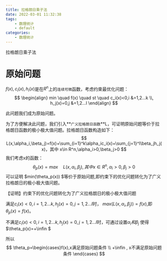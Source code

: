 ```yaml
---
title: 拉格朗日乘子法
date: 2022-03-01 11:32:38
tags:
    - 数理统计
    - default
categories: 
    - 数理统计
---
```


拉格朗日乘子法

<!-- more -->


# 原始问题

$f(x),c_i(x),h_i(x)$是在$R^n$上的`连续可微`函数，考虑约束最优化问题：
$$
\begin{align}
min \quad f(x) \quad st \quad c_i(x)<0,i &=1,2...k  \\, 
h_j(x)=0,j &=1,2...l
\end{align}
$$

此问题我们成为原始问题。

为了方便解决此问题，我们引入**`广义拉格朗日函数`**L，可证明原始问题等价于拉格朗日函数的极小极大值问题。拉格朗日函数构造如下：
$$
L(x,\alpha_i,\beta_j)=f(x)+\sum_{i=1}^k\alpha_ic_i(x)+\sum_{j=1}^l\beta_jh_j(x)，其中 x\in R^n,\alpha_i>0,\beta_j>0
$$
我们考虑x的函数：
$$
\theta_p(x)=max \quad L(x,\alpha_i,\beta_j),其中 x\in R^n,\alpha_i>0,\beta_j>0
$$
可以证明  $min(\theta_p(x)) $等价于原始问题,即约束下的优化问题转化为了广义拉格朗日的极小极大值问题。

【证明】约束下的优化问题转化为了广义拉格朗日的极小极大值问题

满足$c_i(x)<0,i =1,2...k ,h_j(x)=0,j =1,2...l$时， $max(L(x,\alpha_i,\beta_j)) = f(x)$,即$\theta_p(x)=f(x)$。

不满足$c_i(x)<0,i =1,2...k ,h_j(x)=0,j =1,2...l$时，可通过设置$\alpha_i 和\beta_j$ 使得$\theta_p(x)=+\infin $

所以
$$
\theta_p=\begin{cases}f(x),x满足原始问题条件 \\ 
+\infin , x不满足原始问题条件
\end{cases}
$$



